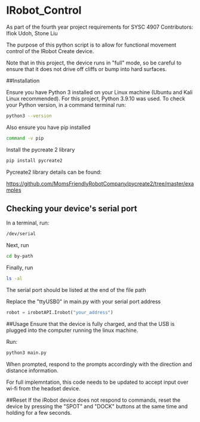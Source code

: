 # IRobot_Control
As part of the fourth year project requirements for SYSC 4907
Contributors:
Ifiok Udoh, Stone Liu

The purpose of this python script is to allow for functional movement control of the IRobot Create device.

Note that in this project, the device runs in "full" mode, so be careful to ensure that it does not drive off cliffs or bump into hard surfaces.

##Installation

Ensure you have Python 3 installed on your Linux machine (Ubuntu and Kali Linux recommended). For this project, Python 3.9.10 was used. 
To check your Python version, in a command terminal run:

```bash
python3 --version
```
Also ensure you have pip installed
```bash
command -v pip
```
Install the pycreate 2 library
```bash
pip install pycreate2
```
Pycreate2 library details can be found: 

https://github.com/MomsFriendlyRobotCompany/pycreate2/tree/master/examples

## Checking your device's serial port
In a terminal, run:
```bash
/dev/serial
```
Next, run
```bash
cd by-path
```
Finally, run
```bash
ls -al
```
The serial port should be listed at the end of the file path

Replace the "ttyUSB0" in main.py with your serial port address
```python
robot = irobotAPI.Irobot("your_address")
```

##Usage
Ensure that the device is fully charged, and that the USB is plugged into the computer running the linux machine.

Run:
```python
python3 main.py
```

When prompted, respond to the prompts accordingly with the direction and distance information.

For full implemntation, this code needs to be updated to accept input over wi-fi from the headset device.

##Reset
If the iRobot device does not respond to commands, reset the device by pressing the "SPOT" and "DOCK" buttons at the same time and holding for a few seconds.


